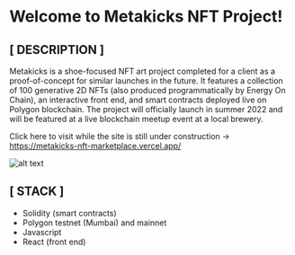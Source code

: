 # Welcome to Metakicks NFT Project!

## [ DESCRIPTION ]
Metakicks is a shoe-focused NFT art project completed for a client as a proof-of-concept for similar launches in the future. It features a collection of 100 generative 2D NFTs (also produced programmatically by Energy On Chain), an interactive front end, and smart contracts deployed live on Polygon blockchain. The project will officially launch in summer 2022 and will be featured at a live blockchain meetup event at a local brewery. 

Click here to visit while the site is still under construction -> https://metakicks-nft-marketplace.vercel.app/

![alt text](https://github.com/energy-on-chain/offline-backtesting-tool/blob/main/metakicks-screenshot.png?raw=true)

## [ STACK ]
- Solidity (smart contracts)
- Polygon testnet (Mumbai) and mainnet
- Javascript
- React (front end)

